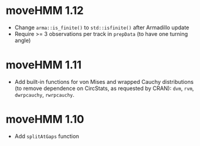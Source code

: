 
# moveHMM 1.12

* Change `arma::is_finite()` to `std::isfinite()` after Armadillo update
* Require >= 3 observations per track in `prepData` (to have one turning angle)

# moveHMM 1.11

* Add built-in functions for von Mises and wrapped Cauchy distributions (to remove dependence on CircStats, as requested by CRAN): `dvm`, `rvm`, `dwrpcauchy`, `rwrpcauchy`.

# moveHMM 1.10 

* Add `splitAtGaps` function
